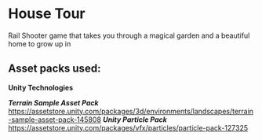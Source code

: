 # House Tour
Rail Shooter game that takes you through a magical garden and a beautiful home to grow up in



## Asset packs used: 

**Unity Technologies**

***Terrain Sample Asset Pack*** \
https://assetstore.unity.com/packages/3d/environments/landscapes/terrain-sample-asset-pack-145808 
***Unity Particle Pack*** \
https://assetstore.unity.com/packages/vfx/particles/particle-pack-127325

